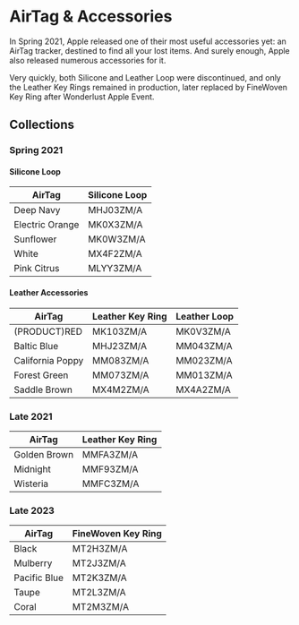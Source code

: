 # AirTag & Accessories

In Spring 2021, Apple released one of their most useful accessories yet: an AirTag tracker, destined to find all your lost items. And surely enough, Apple also released numerous accessories for it.

Very quickly, both Silicone and Leather Loop were discontinued, and only the Leather Key Rings remained in production, later replaced by FineWoven Key Ring after Wonderlust Apple Event.

## Collections

### Spring 2021

#### Silicone Loop

| AirTag          | Silicone Loop |
| --------------- | ------------- |
| Deep Navy       | MHJ03ZM/A     |
| Electric Orange | MK0X3ZM/A     |
| Sunflower       | MK0W3ZM/A     |
| White           | MX4F2ZM/A     |
| Pink Citrus     | MLYY3ZM/A     |

#### Leather Accessories

| AirTag           | Leather Key Ring | Leather Loop |
| ---------------- | ---------------- | ------------ |
| (PRODUCT)RED     | MK103ZM/A        | MK0V3ZM/A    |
| Baltic Blue      | MHJ23ZM/A        | MM043ZM/A    |
| California Poppy | MM083ZM/A        | MM023ZM/A    |
| Forest Green     | MM073ZM/A        | MM013ZM/A    |
| Saddle Brown     | MX4M2ZM/A        | MX4A2ZM/A    |

### Late 2021

| AirTag       | Leather Key Ring |
| ------------ | ---------------- |
| Golden Brown | MMFA3ZM/A        |
| Midnight     | MMF93ZM/A        |
| Wisteria     | MMFC3ZM/A        |

### Late 2023

| AirTag       | FineWoven Key Ring |
| ------------ | ------------------ |
| Black        | MT2H3ZM/A          |
| Mulberry     | MT2J3ZM/A          |
| Pacific Blue | MT2K3ZM/A          |
| Taupe        | MT2L3ZM/A          |
| Coral        | MT2M3ZM/A          |
